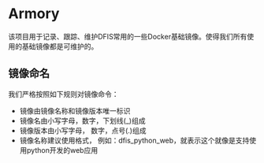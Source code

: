 # Armory

该项目用于记录、跟踪、维护DFIS常用的一些Docker基础镜像。使得我们所有使用的基础镜像都是可维护的。

## 镜像命名

我们严格按照如下规则对镜像命令：
- 镜像由镜像名称和镜像版本唯一标识
- 镜像名由小写字母，数字，下划线(_)组成
- 镜像版本由小写字母， 数字，点号(.)组成
- 镜像名称建议使用格式<group>_<clang>_<purpose>， 
	例如：dfis_python_web，就表示这个就像是支持使用python开发的web应用
